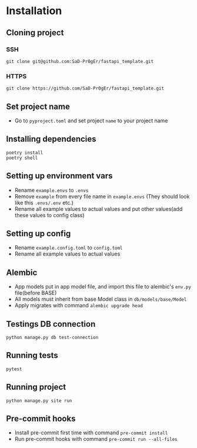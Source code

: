 # Installation

## Cloning project

### SSH
```shell
git clone git@github.com:SaD-Pr0gEr/fastapi_template.git
```

### HTTPS
```shell
git clone https://github.com/SaD-Pr0gEr/fastapi_template.git
```

## Set project name
* Go to `pyproject.toml` and set project `name` to your project name


## Installing dependencies
```shell
poetry install
poetry shell
```

## Setting up environment vars
* Rename `example.envs` to `.envs`
* Remove `example` from every file name in `example.envs` (They should look like this `.envs/.env` etc.)
* Rename all example values to actual values and put other values(add these values to config class)

## Setting up config
* Rename `example.config.toml` to `config.toml`
* Rename all example values to actual values

## Alembic

* App models put in app model file, and import this file to alembic's 
`env.py` file(before BASE)
* All models must inherit from base Model class in `db/models/base/Model`
* Apply migrates with command `alembic upgrade head`

## Testings DB connection
```shell
python manage.py db test-connection
```

## Running tests
```shell
pytest
```

## Running project
```shell
python manage.py site run
```

## Pre-commit hooks

* Install pre-commit first time with command `pre-commit install`
* Run pre-commit hooks with command `pre-commit run --all-files`
